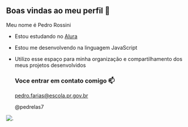 ## Boas vindas ao meu perfil 💙

Meu nome é Pedro Rossini

- Estou estudando no [Alura](https://www.alura.com.br)
- Estou me desenvolvendo na linguagem JavaScript
- Utilizo esse espaço para minha organização e compartilhamento dos meus projetos desenvolvidos

  ### Voce entrar em contato comigo 📫

  pedro.farias@escola.pr.gov.br
  
  @pedrelas7

![.](https://media1.tenor.com/m/UwezTEguAXoAAAAd/skeleton-thinking.gif)
